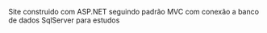 Site construido com ASP.NET seguindo padrão MVC com conexão a banco de dados SqlServer para estudos
